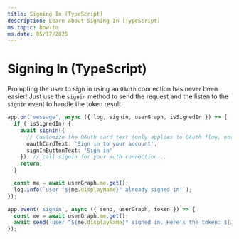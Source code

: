 ```yaml
---
title: Signing In (TypeScript)
description: Learn about Signing In (TypeScript)
ms.topic: how-to
ms.date: 05/17/2025
---
```

# Signing In (TypeScript)

Prompting the user to sign in using an `OAuth` connection has
never been easier! Just use the `signin` method to send the request
and the listen to the `signin` event to handle the token result.

```ts
app.on('message', async ({ log, signin, userGraph, isSignedIn }) => {
  if (!isSignedIn) {
    await signin({
      // Customize the OAuth card text (only applies to OAuth flow, not SSO)
      oauthCardText: 'Sign in to your account',
      signInButtonText: 'Sign in' 
    }); // call signin for your auth connection...
    return;
  }

  const me = await userGraph.me.get();
  log.info(`user "${me.displayName}" already signed in!`);
});

app.event('signin', async ({ send, userGraph, token }) => {
  const me = await userGraph.me.get();
  await send(`user "${me.displayName}" signed in. Here's the token: ${JSON.stringify(token)}`);
});
```